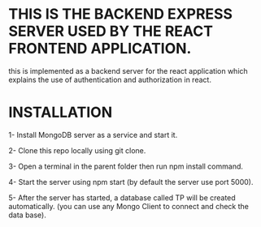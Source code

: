 # THIS IS THE BACKEND EXPRESS SERVER USED BY THE REACT FRONTEND APPLICATION.
this is implemented as a backend server for the react application which explains the use of authentication and authorization in react.  
# INSTALLATION
1- Install MongoDB server as a service and start it.

2- Clone this repo locally using git clone.

3- Open a terminal in the parent folder then run npm install command.

4- Start the server using npm start (by default the server use port 5000).

5- After the server has started, a database called TP will be created automatically. (you can use any Mongo Client to connect and check the data base).


